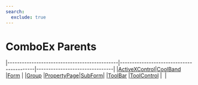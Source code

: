 ```yaml
---
search:
  exclude: true
---
```


<h1 class="heading"><span class="name">ComboEx Parents</span></h1>

|----------------------------------------------|------------------------------------------|--------------------------------|
|[ActiveXControl](../objects/activexcontrol.md)|[CoolBand](../objects/coolband.md)        |[Form](../objects/form.md)      |
|[Group](../objects/group.md)                  |[PropertyPage](../objects/propertypage.md)|[SubForm](../objects/subform.md)|
|[ToolBar](../objects/toolbar.md)              |[ToolControl](../objects/toolcontrol.md)  |&nbsp;                          |
